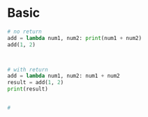 

# Basic
```python
# no return
add = lambda num1, num2: print(num1 + num2)
add(1, 2)



# with return
add = lambda num1, num2: num1 + num2
result = add(1, 2)
print(result)


# 



```






























